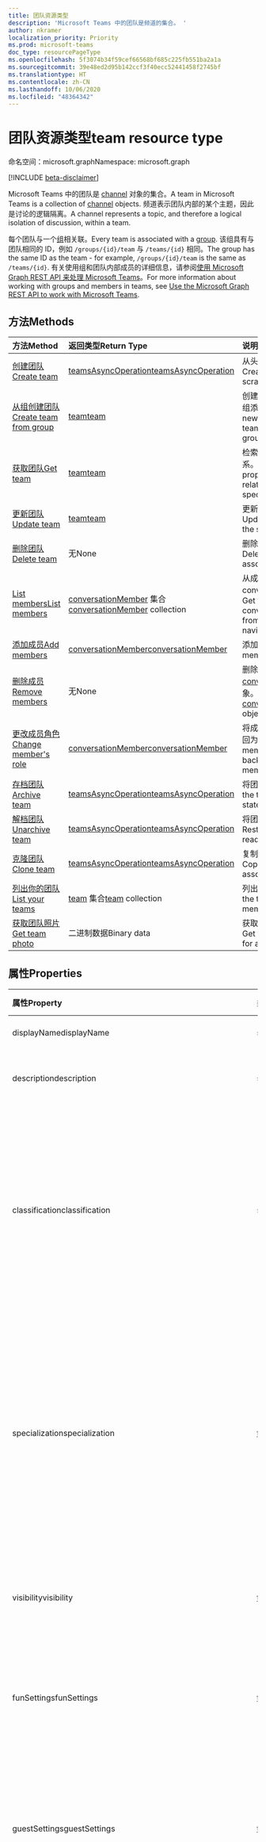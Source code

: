 ```yaml
---
title: 团队资源类型
description: 'Microsoft Teams 中的团队是频道的集合。 '
author: nkramer
localization_priority: Priority
ms.prod: microsoft-teams
doc_type: resourcePageType
ms.openlocfilehash: 5f3074b34f59cef66568bf685c225fb551ba2a1a
ms.sourcegitcommit: 39e48ed2d95b142ccf3f40ecc52441458f2745bf
ms.translationtype: HT
ms.contentlocale: zh-CN
ms.lasthandoff: 10/06/2020
ms.locfileid: "48364342"
---
```

# <a name="team-resource-type"></a><span data-ttu-id="27d58-103">团队资源类型</span><span class="sxs-lookup"><span data-stu-id="27d58-103">team resource type</span></span>

<span data-ttu-id="27d58-104">命名空间：microsoft.graph</span><span class="sxs-lookup"><span data-stu-id="27d58-104">Namespace: microsoft.graph</span></span>

[!INCLUDE [beta-disclaimer](../../includes/beta-disclaimer.md)]

<span data-ttu-id="27d58-105">Microsoft Teams 中的团队是 [channel](channel.md) 对象的集合。</span><span class="sxs-lookup"><span data-stu-id="27d58-105">A team in Microsoft Teams is a collection of [channel](channel.md) objects.</span></span> <span data-ttu-id="27d58-106">频道表示团队内部的某个主题，因此是讨论的逻辑隔离。</span><span class="sxs-lookup"><span data-stu-id="27d58-106">A channel represents a topic, and therefore a logical isolation of discussion, within a team.</span></span>

<span data-ttu-id="27d58-107">每个团队与一个[组](../resources/group.md)相关联。</span><span class="sxs-lookup"><span data-stu-id="27d58-107">Every team is associated with a [group](../resources/group.md).</span></span> <span data-ttu-id="27d58-108">该组具有与团队相同的 ID，例如 `/groups/{id}/team` 与 `/teams/{id}` 相同。</span><span class="sxs-lookup"><span data-stu-id="27d58-108">The group has the same ID as the team - for example, `/groups/{id}/team` is the same as `/teams/{id}`.</span></span> <span data-ttu-id="27d58-109">有关使用组和团队内部成员的详细信息，请参阅[使用 Microsoft Graph REST API 来处理 Microsoft Teams](teams-api-overview.md)。</span><span class="sxs-lookup"><span data-stu-id="27d58-109">For more information about working with groups and members in teams, see [Use the Microsoft Graph REST API to work with Microsoft Teams](teams-api-overview.md).</span></span>

## <a name="methods"></a><span data-ttu-id="27d58-110">方法</span><span class="sxs-lookup"><span data-stu-id="27d58-110">Methods</span></span>

| <span data-ttu-id="27d58-111">方法</span><span class="sxs-lookup"><span data-stu-id="27d58-111">Method</span></span>       | <span data-ttu-id="27d58-112">返回类型</span><span class="sxs-lookup"><span data-stu-id="27d58-112">Return Type</span></span>  |<span data-ttu-id="27d58-113">说明</span><span class="sxs-lookup"><span data-stu-id="27d58-113">Description</span></span>|
|:---------------|:--------|:----------|
|[<span data-ttu-id="27d58-114">创建团队</span><span class="sxs-lookup"><span data-stu-id="27d58-114">Create team</span></span>](../api/team-post.md) | [<span data-ttu-id="27d58-115">teamsAsyncOperation</span><span class="sxs-lookup"><span data-stu-id="27d58-115">teamsAsyncOperation</span></span>](teamsasyncoperation.md) | <span data-ttu-id="27d58-116">从头开始创建团队。</span><span class="sxs-lookup"><span data-stu-id="27d58-116">Create a team from scratch.</span></span> |
|[<span data-ttu-id="27d58-117">从组创建团队</span><span class="sxs-lookup"><span data-stu-id="27d58-117">Create team from group</span></span>](../api/team-put-teams.md) | [<span data-ttu-id="27d58-118">team</span><span class="sxs-lookup"><span data-stu-id="27d58-118">team</span></span>](team.md) | <span data-ttu-id="27d58-119">创建新的团队，或向现有组添加团队。</span><span class="sxs-lookup"><span data-stu-id="27d58-119">Create a new team, or add a team to an existing group.</span></span>|
|[<span data-ttu-id="27d58-120">获取团队</span><span class="sxs-lookup"><span data-stu-id="27d58-120">Get team</span></span>](../api/team-get.md) | [<span data-ttu-id="27d58-121">team</span><span class="sxs-lookup"><span data-stu-id="27d58-121">team</span></span>](team.md) | <span data-ttu-id="27d58-122">检索指定团队的属性和关系。</span><span class="sxs-lookup"><span data-stu-id="27d58-122">Retrieve the properties and relationships of the specified team.</span></span>|
|[<span data-ttu-id="27d58-123">更新团队</span><span class="sxs-lookup"><span data-stu-id="27d58-123">Update team</span></span>](../api/team-update.md) | [<span data-ttu-id="27d58-124">team</span><span class="sxs-lookup"><span data-stu-id="27d58-124">team</span></span>](team.md) |<span data-ttu-id="27d58-125">更新指定团队的属性。</span><span class="sxs-lookup"><span data-stu-id="27d58-125">Update the properties of the specified team.</span></span> |
|[<span data-ttu-id="27d58-126">删除团队</span><span class="sxs-lookup"><span data-stu-id="27d58-126">Delete team</span></span>](/graph/api/group-delete?view=graph-rest-1.0&preserve-view=true) | <span data-ttu-id="27d58-127">无</span><span class="sxs-lookup"><span data-stu-id="27d58-127">None</span></span> |<span data-ttu-id="27d58-128">删除团队及其关联的组。</span><span class="sxs-lookup"><span data-stu-id="27d58-128">Delete the team and its associated group.</span></span> |
|[<span data-ttu-id="27d58-129">List members</span><span class="sxs-lookup"><span data-stu-id="27d58-129">List members</span></span>](../api/team-list-members.md)|<span data-ttu-id="27d58-130">[conversationMember](../resources/conversationmember.md) 集合</span><span class="sxs-lookup"><span data-stu-id="27d58-130">[conversationMember](../resources/conversationmember.md) collection</span></span>|<span data-ttu-id="27d58-131">从成员导航属性中获取 conversationMembers。</span><span class="sxs-lookup"><span data-stu-id="27d58-131">Get the conversationMembers from the members navigation property.</span></span>|
|[<span data-ttu-id="27d58-132">添加成员</span><span class="sxs-lookup"><span data-stu-id="27d58-132">Add members</span></span>](../api/team-post-members.md)|[<span data-ttu-id="27d58-133">conversationMember</span><span class="sxs-lookup"><span data-stu-id="27d58-133">conversationMember</span></span>](../resources/conversationmember.md)|<span data-ttu-id="27d58-134">添加新成员。</span><span class="sxs-lookup"><span data-stu-id="27d58-134">Add a new member.</span></span>|
|[<span data-ttu-id="27d58-135">删除成员</span><span class="sxs-lookup"><span data-stu-id="27d58-135">Remove members</span></span>](../api/team-delete-members.md)|<span data-ttu-id="27d58-136">无</span><span class="sxs-lookup"><span data-stu-id="27d58-136">None</span></span>|<span data-ttu-id="27d58-137">删除 [conversationMember](../resources/conversationmember.md) 对象。</span><span class="sxs-lookup"><span data-stu-id="27d58-137">Delete a [conversationMember](../resources/conversationmember.md) object.</span></span>|
|[<span data-ttu-id="27d58-138">更改成员角色</span><span class="sxs-lookup"><span data-stu-id="27d58-138">Change member's role</span></span>](../api/conversationmember-update.md)|[<span data-ttu-id="27d58-139">conversationMember</span><span class="sxs-lookup"><span data-stu-id="27d58-139">conversationMember</span></span>](../resources/conversationmember.md)|<span data-ttu-id="27d58-140">将成员更改为所有者或返回为常规成员。</span><span class="sxs-lookup"><span data-stu-id="27d58-140">Change a member to an owner or back to a regular member.</span></span>|
|[<span data-ttu-id="27d58-141">存档团队</span><span class="sxs-lookup"><span data-stu-id="27d58-141">Archive team</span></span>](../api/team-archive.md) | [<span data-ttu-id="27d58-142">teamsAsyncOperation</span><span class="sxs-lookup"><span data-stu-id="27d58-142">teamsAsyncOperation</span></span>](../resources/teamsasyncoperation.md) |<span data-ttu-id="27d58-143">将团队置于只读状态。</span><span class="sxs-lookup"><span data-stu-id="27d58-143">Put the team in a read-only state.</span></span> |
|[<span data-ttu-id="27d58-144">解档团队</span><span class="sxs-lookup"><span data-stu-id="27d58-144">Unarchive team</span></span>](../api/team-unarchive.md) | [<span data-ttu-id="27d58-145">teamsAsyncOperation</span><span class="sxs-lookup"><span data-stu-id="27d58-145">teamsAsyncOperation</span></span>](../resources/teamsasyncoperation.md) |<span data-ttu-id="27d58-146">将团队还原到读写状态。</span><span class="sxs-lookup"><span data-stu-id="27d58-146">Restore the team to a read-write state.</span></span> |
|[<span data-ttu-id="27d58-147">克隆团队</span><span class="sxs-lookup"><span data-stu-id="27d58-147">Clone team</span></span>](../api/team-clone.md) | [<span data-ttu-id="27d58-148">teamsAsyncOperation</span><span class="sxs-lookup"><span data-stu-id="27d58-148">teamsAsyncOperation</span></span>](../resources/teamsasyncoperation.md) |<span data-ttu-id="27d58-149">复制团队及其关联的组。</span><span class="sxs-lookup"><span data-stu-id="27d58-149">Copy the team and its associated group.</span></span> |
|[<span data-ttu-id="27d58-150">列出你的团队</span><span class="sxs-lookup"><span data-stu-id="27d58-150">List your teams</span></span>](../api/user-list-joinedteams.md) | <span data-ttu-id="27d58-151">[team](team.md) 集合</span><span class="sxs-lookup"><span data-stu-id="27d58-151">[team](team.md) collection</span></span> | <span data-ttu-id="27d58-152">列出你属于的团队。</span><span class="sxs-lookup"><span data-stu-id="27d58-152">List the teams you are a member of.</span></span> |
|[<span data-ttu-id="27d58-153">获取团队照片</span><span class="sxs-lookup"><span data-stu-id="27d58-153">Get team photo</span></span>](../api/team-get-photo.md) | <span data-ttu-id="27d58-154">二进制数据</span><span class="sxs-lookup"><span data-stu-id="27d58-154">Binary data</span></span> | <span data-ttu-id="27d58-155">获取团队的照片（图片）。</span><span class="sxs-lookup"><span data-stu-id="27d58-155">Get the photo (picture) for a team.</span></span> |

## <a name="properties"></a><span data-ttu-id="27d58-156">属性</span><span class="sxs-lookup"><span data-stu-id="27d58-156">Properties</span></span>

| <span data-ttu-id="27d58-157">属性</span><span class="sxs-lookup"><span data-stu-id="27d58-157">Property</span></span> | <span data-ttu-id="27d58-158">类型</span><span class="sxs-lookup"><span data-stu-id="27d58-158">Type</span></span> | <span data-ttu-id="27d58-159">说明</span><span class="sxs-lookup"><span data-stu-id="27d58-159">Description</span></span> |
|:---------------|:--------|:----------|
|<span data-ttu-id="27d58-160">displayName</span><span class="sxs-lookup"><span data-stu-id="27d58-160">displayName</span></span>|<span data-ttu-id="27d58-161">string</span><span class="sxs-lookup"><span data-stu-id="27d58-161">string</span></span>| <span data-ttu-id="27d58-162">团队的名称。</span><span class="sxs-lookup"><span data-stu-id="27d58-162">The name of the team.</span></span> |
|<span data-ttu-id="27d58-163">description</span><span class="sxs-lookup"><span data-stu-id="27d58-163">description</span></span>|<span data-ttu-id="27d58-164">string</span><span class="sxs-lookup"><span data-stu-id="27d58-164">string</span></span>| <span data-ttu-id="27d58-165">组的说明（可选）。</span><span class="sxs-lookup"><span data-stu-id="27d58-165">An optional description for the team.</span></span> |
|<span data-ttu-id="27d58-166">classification</span><span class="sxs-lookup"><span data-stu-id="27d58-166">classification</span></span>|<span data-ttu-id="27d58-167">string</span><span class="sxs-lookup"><span data-stu-id="27d58-167">string</span></span>| <span data-ttu-id="27d58-168">标签（可选）。</span><span class="sxs-lookup"><span data-stu-id="27d58-168">An optional label.</span></span> <span data-ttu-id="27d58-169">通常说明团队的数据或业务敏感性。</span><span class="sxs-lookup"><span data-stu-id="27d58-169">Typically describes the data or business sensitivity of the team.</span></span> <span data-ttu-id="27d58-170">必须与租户目录中的一个预配置集匹配。</span><span class="sxs-lookup"><span data-stu-id="27d58-170">Must match one of a pre-configured set in the tenant's directory.</span></span> |
|<span data-ttu-id="27d58-171">specialization</span><span class="sxs-lookup"><span data-stu-id="27d58-171">specialization</span></span>|[<span data-ttu-id="27d58-172">teamSpecialization</span><span class="sxs-lookup"><span data-stu-id="27d58-172">teamSpecialization</span></span>](teamspecialization.md)| <span data-ttu-id="27d58-173">可选。</span><span class="sxs-lookup"><span data-stu-id="27d58-173">Optional.</span></span> <span data-ttu-id="27d58-174">指示团队是否适用于特定用例。</span><span class="sxs-lookup"><span data-stu-id="27d58-174">Indicates whether the team is intended for a particular use case.</span></span>  <span data-ttu-id="27d58-175">每个团队专用化都可以访问针对其用例的独特行为和体验。</span><span class="sxs-lookup"><span data-stu-id="27d58-175">Each team specialization has access to unique behaviors and experiences targeted to its use case.</span></span> |
|<span data-ttu-id="27d58-176">visibility</span><span class="sxs-lookup"><span data-stu-id="27d58-176">visibility</span></span>|[<span data-ttu-id="27d58-177">teamVisibilityType</span><span class="sxs-lookup"><span data-stu-id="27d58-177">teamVisibilityType</span></span>](teamvisibilitytype.md)| <span data-ttu-id="27d58-178">组和团队的可见性。</span><span class="sxs-lookup"><span data-stu-id="27d58-178">The visibility of the group and team.</span></span> <span data-ttu-id="27d58-179">默认值为 Public。</span><span class="sxs-lookup"><span data-stu-id="27d58-179">Defaults to Public.</span></span> |
|<span data-ttu-id="27d58-180">funSettings</span><span class="sxs-lookup"><span data-stu-id="27d58-180">funSettings</span></span>|[<span data-ttu-id="27d58-181">teamFunSettings</span><span class="sxs-lookup"><span data-stu-id="27d58-181">teamFunSettings</span></span>](teamfunsettings.md) |<span data-ttu-id="27d58-182">用于配置团队中 Giphy、成员和贴纸使用情况的设置。</span><span class="sxs-lookup"><span data-stu-id="27d58-182">Settings to configure use of Giphy, memes, and stickers in the team.</span></span>|
|<span data-ttu-id="27d58-183">guestSettings</span><span class="sxs-lookup"><span data-stu-id="27d58-183">guestSettings</span></span>|[<span data-ttu-id="27d58-184">teamGuestSettings</span><span class="sxs-lookup"><span data-stu-id="27d58-184">teamGuestSettings</span></span>](teamguestsettings.md) |<span data-ttu-id="27d58-185">用于配置来宾是否可以在团队中创建、更新或删除频道的设置。</span><span class="sxs-lookup"><span data-stu-id="27d58-185">Settings to configure whether guests can create, update, or delete channels in the team.</span></span>|
|<span data-ttu-id="27d58-186">internalId</span><span class="sxs-lookup"><span data-stu-id="27d58-186">internalId</span></span> | <span data-ttu-id="27d58-187">字符串</span><span class="sxs-lookup"><span data-stu-id="27d58-187">string</span></span> | <span data-ttu-id="27d58-188">已在一些位置（如审核日志/[Office 365 管理活动 API](https://docs.microsoft.com/office/office-365-management-api/office-365-management-activity-api-reference)）使用的团队唯一 ID。</span><span class="sxs-lookup"><span data-stu-id="27d58-188">A unique ID for the team that has been used in a few places such as the audit log/[Office 365 Management Activity API](https://docs.microsoft.com/office/office-365-management-api/office-365-management-activity-api-reference).</span></span> |
|<span data-ttu-id="27d58-189">isArchived</span><span class="sxs-lookup"><span data-stu-id="27d58-189">isArchived</span></span>|<span data-ttu-id="27d58-190">Boolean</span><span class="sxs-lookup"><span data-stu-id="27d58-190">Boolean</span></span>|<span data-ttu-id="27d58-191">此团队是否处于只读模式。</span><span class="sxs-lookup"><span data-stu-id="27d58-191">Whether this team is in read-only mode.</span></span> |
|<span data-ttu-id="27d58-192">memberSettings</span><span class="sxs-lookup"><span data-stu-id="27d58-192">memberSettings</span></span>|[<span data-ttu-id="27d58-193">teamMemberSettings</span><span class="sxs-lookup"><span data-stu-id="27d58-193">teamMemberSettings</span></span>](teammembersettings.md) |<span data-ttu-id="27d58-194">用于配置成员是否可以在团队中执行某些操作（例如，创建频道和添加机器人）的设置。</span><span class="sxs-lookup"><span data-stu-id="27d58-194">Settings to configure whether members can perform certain actions, for example, create channels and add bots, in the team.</span></span>|
|<span data-ttu-id="27d58-195">messagingSettings</span><span class="sxs-lookup"><span data-stu-id="27d58-195">messagingSettings</span></span>|[<span data-ttu-id="27d58-196">teamMessagingSettings</span><span class="sxs-lookup"><span data-stu-id="27d58-196">teamMessagingSettings</span></span>](teammessagingsettings.md) |<span data-ttu-id="27d58-197">用于配置团队中的消息传递和提及的设置。</span><span class="sxs-lookup"><span data-stu-id="27d58-197">Settings to configure messaging and mentions in the team.</span></span>|
|<span data-ttu-id="27d58-198">discoverySettings</span><span class="sxs-lookup"><span data-stu-id="27d58-198">discoverySettings</span></span>|[<span data-ttu-id="27d58-199">teamDiscoverySettings</span><span class="sxs-lookup"><span data-stu-id="27d58-199">teamDiscoverySettings</span></span>](teamdiscoverysettings.md) |<span data-ttu-id="27d58-200">用于让他人配置团队可发现性的设置。</span><span class="sxs-lookup"><span data-stu-id="27d58-200">Settings to configure team discoverability by others.</span></span>|
|<span data-ttu-id="27d58-201">webUrl</span><span class="sxs-lookup"><span data-stu-id="27d58-201">webUrl</span></span>|<span data-ttu-id="27d58-202">string (readonly)</span><span class="sxs-lookup"><span data-stu-id="27d58-202">string (readonly)</span></span> | <span data-ttu-id="27d58-203">用于转到 Microsoft Teams 客户端中团队的超链接。</span><span class="sxs-lookup"><span data-stu-id="27d58-203">A hyperlink that will go to the team in the Microsoft Teams client.</span></span> <span data-ttu-id="27d58-204">这是在 Microsoft Teams 客户端中右键单击团队并选择**获取团队链接**时获取的 URL。</span><span class="sxs-lookup"><span data-stu-id="27d58-204">This is the URL that you get when you right-click a team in the Microsoft Teams client and select **Get link to team**.</span></span> <span data-ttu-id="27d58-205">应将此 URL 视为不透明的 blob，而不对其进行解析。</span><span class="sxs-lookup"><span data-stu-id="27d58-205">This URL should be treated as an opaque blob, and not parsed.</span></span> |
|<span data-ttu-id="27d58-206">classSettings</span><span class="sxs-lookup"><span data-stu-id="27d58-206">classSettings</span></span>|[<span data-ttu-id="27d58-207">teamClassSettings</span><span class="sxs-lookup"><span data-stu-id="27d58-207">teamClassSettings</span></span>](teamclasssettings.md) |<span data-ttu-id="27d58-208">配置班级设置。</span><span class="sxs-lookup"><span data-stu-id="27d58-208">Configure settings of a class.</span></span> <span data-ttu-id="27d58-209">仅当团队代表班级时可用。</span><span class="sxs-lookup"><span data-stu-id="27d58-209">Available only when the team represents a class.</span></span>|
|<span data-ttu-id="27d58-210">isMembershipLimitedToOwners</span><span class="sxs-lookup"><span data-stu-id="27d58-210">isMembershipLimitedToOwners</span></span>|<span data-ttu-id="27d58-211">布尔值</span><span class="sxs-lookup"><span data-stu-id="27d58-211">Boolean</span></span>|<span data-ttu-id="27d58-212">如果设置为“`true`”，则团队当前处于“仅所有者”团队成员身份状态，且其他团队成员（如学生）不可访问。</span><span class="sxs-lookup"><span data-stu-id="27d58-212">If set to `true`, the team is currently in the owner-only team membership state and not accessible by other team members, such as students.</span></span>|
|<span data-ttu-id="27d58-213">createdDateTime</span><span class="sxs-lookup"><span data-stu-id="27d58-213">createdDateTime</span></span>|<span data-ttu-id="27d58-214">dateTimeOffset</span><span class="sxs-lookup"><span data-stu-id="27d58-214">dateTimeOffset</span></span>|<span data-ttu-id="27d58-215">只读。</span><span class="sxs-lookup"><span data-stu-id="27d58-215">Read only.</span></span> <span data-ttu-id="27d58-216">创建团队的时间戳。</span><span class="sxs-lookup"><span data-stu-id="27d58-216">Timestamp at which the team was created.</span></span>|

### <a name="instance-attributes"></a><span data-ttu-id="27d58-217">实例属性</span><span class="sxs-lookup"><span data-stu-id="27d58-217">Instance attributes</span></span>

<span data-ttu-id="27d58-p109">实例属性是具有特殊行为的属性。这些属性是临时的，并且 a) 定义服务应执行的行为或 b) 提供短期的属性值，例如过期项目的下载 URL。</span><span class="sxs-lookup"><span data-stu-id="27d58-p109">Instance attributes are properties with special behaviors. These properties are temporary and either a) define behavior the service should perform or b) provide short-term property values, like a download URL for an item that expires.</span></span>

| <span data-ttu-id="27d58-220">属性名称</span><span class="sxs-lookup"><span data-stu-id="27d58-220">Property name</span></span>| <span data-ttu-id="27d58-221">类型</span><span class="sxs-lookup"><span data-stu-id="27d58-221">Type</span></span>   | <span data-ttu-id="27d58-222">说明</span><span class="sxs-lookup"><span data-stu-id="27d58-222">Description</span></span>
|:-----------------------|:-------|:-------------------------|
|<span data-ttu-id="27d58-223">@microsoft. graph teamCreationMode</span><span class="sxs-lookup"><span data-stu-id="27d58-223">@microsoft.graph.teamCreationMode</span></span>|<span data-ttu-id="27d58-224">string</span><span class="sxs-lookup"><span data-stu-id="27d58-224">string</span></span>|<span data-ttu-id="27d58-225">指示团队处于迁移状态，并且当前正用于迁移目的。</span><span class="sxs-lookup"><span data-stu-id="27d58-225">Indicates the team is in migration state and is currently being used for migration purposes.</span></span> <span data-ttu-id="27d58-226">它接受一个值：`migration`。</span><span class="sxs-lookup"><span data-stu-id="27d58-226">It accepts one value: `migration`.</span></span>|

<span data-ttu-id="27d58-227">有关 POST 请求示例，请参阅[请求（在迁移状态下创建团队）](https://github.com/MicrosoftDocs/msteams-docs/blob/add-import-messages/msteams-platform/graph-api/import-messages/import-external-messages-to-teams.md#request-create-team-in-migration-state)。</span><span class="sxs-lookup"><span data-stu-id="27d58-227">For a POST request example, see [Request(create team in migration state)](https://github.com/MicrosoftDocs/msteams-docs/blob/add-import-messages/msteams-platform/graph-api/import-messages/import-external-messages-to-teams.md#request-create-team-in-migration-state).</span></span>

## <a name="relationships"></a><span data-ttu-id="27d58-228">关系</span><span class="sxs-lookup"><span data-stu-id="27d58-228">Relationships</span></span>

| <span data-ttu-id="27d58-229">关系</span><span class="sxs-lookup"><span data-stu-id="27d58-229">Relationship</span></span> | <span data-ttu-id="27d58-230">类型</span><span class="sxs-lookup"><span data-stu-id="27d58-230">Type</span></span> | <span data-ttu-id="27d58-231">说明</span><span class="sxs-lookup"><span data-stu-id="27d58-231">Description</span></span> |
|:---------------|:--------|:----------|
|<span data-ttu-id="27d58-232">channels</span><span class="sxs-lookup"><span data-stu-id="27d58-232">channels</span></span>|<span data-ttu-id="27d58-233">[channel](channel.md) 集合</span><span class="sxs-lookup"><span data-stu-id="27d58-233">[channel](channel.md) collection</span></span>|<span data-ttu-id="27d58-234">与团队相关的频道和消息的集合。</span><span class="sxs-lookup"><span data-stu-id="27d58-234">The collection of channels & messages associated with the team.</span></span>|
|<span data-ttu-id="27d58-235">installedApps</span><span class="sxs-lookup"><span data-stu-id="27d58-235">installedApps</span></span>|<span data-ttu-id="27d58-236">[teamsAppInstallation](teamsappinstallation.md) 集合</span><span class="sxs-lookup"><span data-stu-id="27d58-236">[teamsAppInstallation](teamsappinstallation.md) collection</span></span>|<span data-ttu-id="27d58-237">此团队中安装的应用。</span><span class="sxs-lookup"><span data-stu-id="27d58-237">The apps installed in this team.</span></span>|
|<span data-ttu-id="27d58-238">members</span><span class="sxs-lookup"><span data-stu-id="27d58-238">members</span></span>|<span data-ttu-id="27d58-239">[conversationMember](../resources/conversationmember.md) 集合</span><span class="sxs-lookup"><span data-stu-id="27d58-239">[conversationMember](../resources/conversationmember.md) collection</span></span>|<span data-ttu-id="27d58-240">团队的成员和所有者。</span><span class="sxs-lookup"><span data-stu-id="27d58-240">Members and owners of the team.</span></span>|
|<span data-ttu-id="27d58-241">owners</span><span class="sxs-lookup"><span data-stu-id="27d58-241">owners</span></span>|[<span data-ttu-id="27d58-242">user</span><span class="sxs-lookup"><span data-stu-id="27d58-242">user</span></span>](user.md)| <span data-ttu-id="27d58-243">此团队的所有者列表。</span><span class="sxs-lookup"><span data-stu-id="27d58-243">The list of this team's owners.</span></span> <span data-ttu-id="27d58-244">目前，在使用应用程序权限创建团队时，必须指定一个所有者。</span><span class="sxs-lookup"><span data-stu-id="27d58-244">Currently, when creating a team using application permissions, exactly one owner must be specified.</span></span> <span data-ttu-id="27d58-245">当使用用户委派的权限时，不能指定任何所有者（当前用户是所有者）。</span><span class="sxs-lookup"><span data-stu-id="27d58-245">When using user delegated permissions, no owner can be specified (the current user is the owner).</span></span> <span data-ttu-id="27d58-246">必须将所有者指定为对象 ID (GUID)，而不是 UPN。</span><span class="sxs-lookup"><span data-stu-id="27d58-246">Owner must be specified as an object ID (GUID), not a UPN.</span></span> |
|<span data-ttu-id="27d58-247">operations</span><span class="sxs-lookup"><span data-stu-id="27d58-247">operations</span></span>|<span data-ttu-id="27d58-248">[teamsAsyncOperation](teamsasyncoperation.md) 集合</span><span class="sxs-lookup"><span data-stu-id="27d58-248">[teamsAsyncOperation](teamsasyncoperation.md) collection</span></span>| <span data-ttu-id="27d58-249">在此团队中运行过或正在运行的异步操作。</span><span class="sxs-lookup"><span data-stu-id="27d58-249">The async operations that ran or are running on this team.</span></span> | 
|<span data-ttu-id="27d58-250">photo</span><span class="sxs-lookup"><span data-stu-id="27d58-250">photo</span></span>|[<span data-ttu-id="27d58-251">profilePhoto</span><span class="sxs-lookup"><span data-stu-id="27d58-251">profilePhoto</span></span>](../resources/profilephoto.md)|<span data-ttu-id="27d58-252">团队照片。</span><span class="sxs-lookup"><span data-stu-id="27d58-252">The team photo.</span></span>|
|[<span data-ttu-id="27d58-253">primaryChannel</span><span class="sxs-lookup"><span data-stu-id="27d58-253">primaryChannel</span></span>](../api/team-get-primarychannel.md)|[<span data-ttu-id="27d58-254">频道</span><span class="sxs-lookup"><span data-stu-id="27d58-254">channel</span></span>](channel.md)| <span data-ttu-id="27d58-255">团队的常规频道。</span><span class="sxs-lookup"><span data-stu-id="27d58-255">The general channel for the team.</span></span> | 
|<span data-ttu-id="27d58-256">schedule</span><span class="sxs-lookup"><span data-stu-id="27d58-256">schedule</span></span>|[<span data-ttu-id="27d58-257">日程安排</span><span class="sxs-lookup"><span data-stu-id="27d58-257">schedule</span></span>](schedule.md)| <span data-ttu-id="27d58-258">此团队的排班安排。</span><span class="sxs-lookup"><span data-stu-id="27d58-258">The schedule of shifts for this team.</span></span>|
|<span data-ttu-id="27d58-259">template</span><span class="sxs-lookup"><span data-stu-id="27d58-259">template</span></span>|[<span data-ttu-id="27d58-260">teamsTemplate</span><span class="sxs-lookup"><span data-stu-id="27d58-260">teamsTemplate</span></span>](teamstemplate.md)| <span data-ttu-id="27d58-261">创建此团队时所使用的模板。</span><span class="sxs-lookup"><span data-stu-id="27d58-261">The template this team was created from.</span></span> <span data-ttu-id="27d58-262">请参阅[可用模板](https://docs.microsoft.com/MicrosoftTeams/get-started-with-teams-templates)。</span><span class="sxs-lookup"><span data-stu-id="27d58-262">See [available templates](https://docs.microsoft.com/MicrosoftTeams/get-started-with-teams-templates).</span></span> |

## <a name="json-representation"></a><span data-ttu-id="27d58-263">JSON 表示形式</span><span class="sxs-lookup"><span data-stu-id="27d58-263">JSON representation</span></span>

<span data-ttu-id="27d58-264">下面是资源的 JSON 表示形式。</span><span class="sxs-lookup"><span data-stu-id="27d58-264">The following is a JSON representation of the resource.</span></span>

><span data-ttu-id="27d58-265">**注意：** 如果团队属于班级类型，则会在团队上应用 **classSettings** 属性。</span><span class="sxs-lookup"><span data-stu-id="27d58-265">**Note:** If the team is of type class, a **classSettings** property is applied on the team.</span></span>

<!-- {
  "blockType": "resource",
  "@odata.type": "microsoft.graph.team",
  "baseType": "microsoft.graph.entity"
}-->

```json
{
  "guestSettings": {"@odata.type": "microsoft.graph.teamGuestSettings"},
  "memberSettings": {"@odata.type": "microsoft.graph.teamMemberSettings"},
  "messagingSettings": {"@odata.type": "microsoft.graph.teamMessagingSettings"},
  "funSettings": {"@odata.type": "microsoft.graph.teamFunSettings"},
  "discoverySettings": {"@odata.type": "microsoft.graph.teamDiscoverySettings"},
  "internalId": "string",
  "isArchived": false,
  "webUrl": "string (URL)",
  "displayName": "string",
  "description": "string",
  "classification": "string",
  "specialization": "string",
  "visibility": "string",
  "classSettings": {"@odata.type": "microsoft.graph.teamClassSettings"},
  "isMembershipLimitedToOwners":"boolean",
  "createdDateTime": "string (timestamp)"
}
```

<!-- uuid: 8fcb5dbc-d5aa-4681-8e31-b001d5168d79
2015-10-25 14:57:30 UTC -->
<!--
{
  "type": "#page.annotation",
  "description": "team resource",
  "keywords": "",
  "section": "documentation",
  "tocPath": "",
  "suppressions": []
}
-->

## <a name="see-also"></a><span data-ttu-id="27d58-266">另请参阅</span><span class="sxs-lookup"><span data-stu-id="27d58-266">See also</span></span>

- [<span data-ttu-id="27d58-267">将 Microsoft Graph API 与 Microsoft Teams 结合使用</span><span class="sxs-lookup"><span data-stu-id="27d58-267">Use the Microsoft Graph API to work with Microsoft Teams</span></span>](teams-api-overview.md)
- [<span data-ttu-id="27d58-268">创建包含团队的组</span><span class="sxs-lookup"><span data-stu-id="27d58-268">Creating a group with a team</span></span>](/graph/teams-create-group-and-team)
- [<span data-ttu-id="27d58-269">列出所有团队</span><span class="sxs-lookup"><span data-stu-id="27d58-269">List all teams</span></span>](/graph/teams-list-all-teams)


